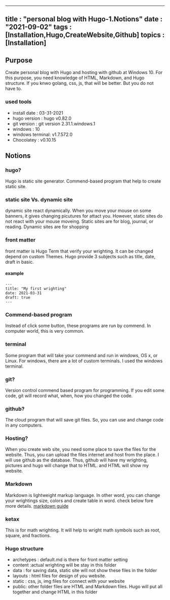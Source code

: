 
---
title : "personal blog with Hugo-1.Notions"
date : "2021-09-02"
tags : [Installation,Hugo,CreateWebsite,Github]
topics : [Installation]
---
## Purpose

Create personal blog with Hugo and hosting with github at Windows 10.
For this purpose, you need knowledge of HTML, Markdown, and Hugo structure.
If you knwo golang, css, js, that will be better. But you do not have to.

### used tools

- install date : 03-31-2021
- hugo version : hugo v0.82.0
- git version : git version 2.31.1.windows.1
- windows : 10
- windows terminal: v1.7.572.0
- Chocolatey : v0.10.15

## Notions

### hugo?

Hugo is static site generator. Commend-based program that help to create static site.

### static site Vs. dynamic site

dynamic site react dynamically. When you move your mouse on some banners, it gives changing picutures for attact you. However, static sites do not react with your mouse moveing. Static sites are for blog, journal, or reading. Dynamic sites are for shopping

### front matter

front matter is Hugo Term that verify your wrighting. It can be changed depend on custom Themes. Hugo provide 3 subjects such as title, date, draft in basic.

#### example

```
---
title: "My first wrighting"
date: 2021-03-31
draft: true
---
```

### Commend-based program

Instead of click some button, these programs are run by commend. In computer world, this is very common.

### terminal

Some program that will take your commend and run in windows, OS x, or Linux. For windows, there are a lot of custom terminals. I used the windows terminal.

### git?

Version control commend based program for programming. If you edit some code, git will record what, when, how you changed the code. 

### github?

The cloud program that will save git files. So, you can use and change code in any computers. 

### Hosting?

When you create web site, you need some place to save the files for the website. Thus, you can upload the files internet and host from the place. I will use github as the database. Thus, github will have my wrighting, pictures and hugo will change that to HTML. and HTML will show my website.

### Markdown

Markdown is lightweight markup language. In other word, you can change your wrightings size, colors and create table in word.
check below fore more details.
[markdown guide](https://www.markdownguide.org/getting-started/)

### ketax

This is for math wrighting. It will help to wright math symbols such as root, square, and fractions.

### Hugo structure

- archetypes :  default.md is there for front matter setting
- content :actual wrighting will be stay in this folder
- data : for saving data, static site will not show these files in the folder
- layouts : html files for design of you website.
- static : css, js, img files for connect with your website
- public: other folder files are HTML and Markdown files. Hugo will put all together and change HTML in this folder
